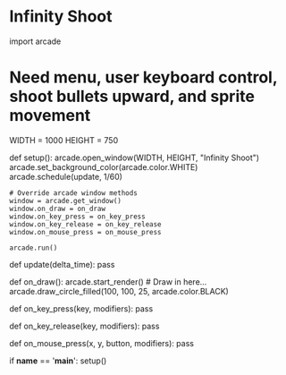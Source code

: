 # Infinity Shoot

import arcade

# Need menu, user keyboard control, shoot bullets upward, and sprite movement

WIDTH = 1000
HEIGHT = 750


def setup():
    arcade.open_window(WIDTH, HEIGHT, "Infinity Shoot")
    arcade.set_background_color(arcade.color.WHITE)
    arcade.schedule(update, 1/60)

    # Override arcade window methods
    window = arcade.get_window()
    window.on_draw = on_draw
    window.on_key_press = on_key_press
    window.on_key_release = on_key_release
    window.on_mouse_press = on_mouse_press

    arcade.run()


def update(delta_time):
    pass


def on_draw():
    arcade.start_render()
    # Draw in here...
    arcade.draw_circle_filled(100, 100, 25, arcade.color.BLACK)


def on_key_press(key, modifiers):
    pass


def on_key_release(key, modifiers):
    pass


def on_mouse_press(x, y, button, modifiers):
    pass


if __name__ == '__main__':
    setup()

  



